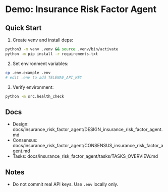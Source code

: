 # Demo: Insurance Risk Factor Agent

## Quick Start
1. Create venv and install deps:

```bash
python3 -m venv .venv && source .venv/bin/activate
python -m pip install -r requirements.txt
```

2. Set environment variables:

```bash
cp .env.example .env
# edit .env to add TELENAV_API_KEY
```

3. Verify environment:

```bash
python -m src.health_check
```

## Docs
- Design: docs/insurance_risk_factor_agent/DESIGN_insurance_risk_factor_agent.md
- Consensus: docs/insurance_risk_factor_agent/CONSENSUS_insurance_risk_factor_agent.md
- Tasks: docs/insurance_risk_factor_agent/tasks/TASKS_OVERVIEW.md

## Notes
- Do not commit real API keys. Use `.env` locally only.
